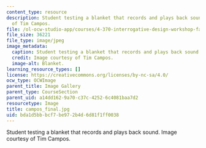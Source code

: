 ```yaml
---
content_type: resource
description: Student testing a blanket that records and plays back sound. Image courtesy
  of Tim Campos.
file: /ol-ocw-studio-app/courses/4-370-interrogative-design-workshop-fall-2005/bda1d5bbbcf7be972b4d6d81f1ff0038_campos_final.jpg
file_size: 36221
file_type: image/jpeg
image_metadata:
  caption: Student testing a blanket that records and plays back sound.
  credit: Image courtesy of Tim Campos.
  image-alt: Blanket.
learning_resource_types: []
license: https://creativecommons.org/licenses/by-nc-sa/4.0/
ocw_type: OCWImage
parent_title: Image Gallery
parent_type: CourseSection
parent_uid: a14dd162-9a70-c37c-4252-6c4081baa7d2
resourcetype: Image
title: campos_final.jpg
uid: bda1d5bb-bcf7-be97-2b4d-6d81f1ff0038
---
```

Student testing a blanket that records and plays back sound. Image courtesy of Tim Campos.